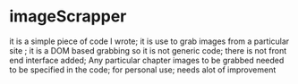 # imageScrapper
it is a simple piece of code I wrote; it is use to grab images from a particular site ; it is a DOM based grabbing so it is not generic code; there is not front end interface added; Any particular chapter images to be grabbed needed to be specified in the code; for personal use; needs alot of improvement
